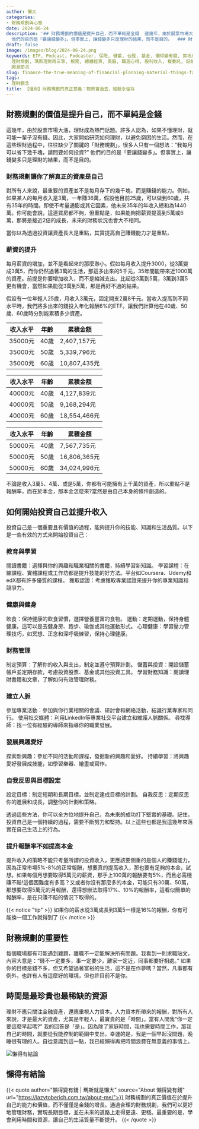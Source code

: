 ```yaml
---
author: 懶大
categories:
- 財務規劃與心態
date: 2024-06-24
description: '## 財務規劃的價值是提升自己，而不單純是金錢  這幾年，由於股票市場大漲，理財成為熱門話題。許多人認為，如果不懂理財，就可能一輩子沒有錢。因此，大家開始研究如何理財，以避免窮困的生活。然而，在這些理財過程中，往往缺少了關鍵的「財務規劃」。很多人只有一個想法：“我每月可以省下幾千塊，請問要如何投資?”
  他們的目的是「要讓錢變多」。但事實上，讓錢變多只是理財的結果，而不是目的。  ### 財務規劃讓'
draft: false
image: /images/blog/2024-06-24.png
keywords: ETF, Podcast, Podcaster, 保險, 儲蓄, 台股, 基金, 懶得變有錢, 房地產, 投資, 投資理財, 支出, 收入, 理財,
  理財規劃, 瑪斯理財兩三事, 稅務, 總體經濟, 美股, 職涯心得, 股利收入, 複委託, 記帳, 閱讀心得, 財務規劃, 財商, 貸款, 資產配置, 退休規劃,
  開源節流
slug: finance-the-true-meaning-of-financial-planning-material-things-fade-experiences-last-forever
tags:
- 理財觀念
title: 【理財】財務規劃的真正意義：物質會過去，經驗永留存
---
```

## 財務規劃的價值是提升自己，而不單純是金錢

這幾年，由於股票市場大漲，理財成為熱門話題。許多人認為，如果不懂理財，就可能一輩子沒有錢。因此，大家開始研究如何理財，以避免窮困的生活。然而，在這些理財過程中，往往缺少了關鍵的「財務規劃」。很多人只有一個想法：“我每月可以省下幾千塊，請問要如何投資?” 他們的目的是「要讓錢變多」。但事實上，讓錢變多只是理財的結果，而不是目的。

### 財務規劃讓你了解真正的資產是自己

對所有人來說，最重要的資產並不是每月存下的幾千塊，而是賺錢的能力。例如，如果某人的每月收入是3萬，一年賺36萬，假設他目前25歲，可以做到60歲，共有35年的時間。即使不考量通膨或其它因素，他未來35年的年收入總和為1440萬。你可能會說，這連買房都不夠，但重點是，如果能夠把薪資提高到5萬或6萬，那將是接近2倍的成長，未來的財務狀況也會大不相同。

當你以為透過投資讓資產長大是重點，其實提高自己賺錢能力才是重點，

### 薪資的提升

每月薪資的增加，並不是看起來的那麼渺小。假如每月收入提升3000，從3萬變成3萬5，而你仍然過著3萬的生活，那這多出來的5千元，35年間能帶來近1000萬的資產。前提是你要增加收入，而不是縮減支出。比起從3萬到5萬，3萬到3萬5更有機會，當然如果能從3萬到5萬，那是再好不過的結果。

假設有一位年輕人25歲，月收入3萬元，固定開支2萬8千元。當收入提高到不同水平時，我們將多出來的錢投入年化報酬6%的ETF。讓我們計算他在40歲、50歲、60歲時分別能累積多少資產。

| 收入水平 | 年齡 | 累積金額 |
| --- | --- | --- |
| 35000元 | 40歲 | 2,407,157元 |
| 35000元 | 50歲 | 5,339,796元 |
| 35000元 | 60歲 | 10,807,435元 |

| 收入水平 | 年齡 | 累積金額 |
| --- | --- | --- |
| 40000元 | 40歲 | 4,127,839元 |
| 40000元 | 50歲 | 9,168,294元 |
| 40000元 | 60歲 | 18,554,466元 |

| 收入水平 | 年齡 | 累積金額 |
| --- | --- | --- |
| 50000元 | 40歲 | 7,567,735元 |
| 50000元 | 50歲 | 16,806,365元 |
| 50000元 | 60歲 | 34,024,996元 |

不論是收入3萬5、4萬、或是5萬，你都有可能擁有上千萬的資產，所以重點不是報酬率，而在於本金，那本金怎麼來?當然是由自己本身的條件創造的。

## 如何開始投資自己並提升收入

投資自己是一個重要且有價值的過程，能夠提升你的技能、知識和生活品質。以下是一些有效的方式來開始投資自己：

### 教育與學習
閱讀書籍：選擇與你的興趣和職業相關的書籍，持續學習新知識。
學習課程：在線課程、實體課程或工作坊都是提升技能的好方法。平台如Coursera、Udemy和edX都有許多優質的課程。
獲取認證：考慮獲取專業認證來提升你的專業知識和競爭力。 
### 健康與健身
飲食：保持健康的飲食習慣，選擇營養豐富的食物。
運動：定期運動，保持身體健康。這可以是去健身房、跑步、瑜伽或其他運動形式。
心理健康：學習壓力管理技巧，如冥想、正念和深呼吸練習，保持心理健康。
### 財務管理
制定預算：了解你的收入與支出，制定並遵守預算計劃。
儲蓄與投資：開設儲蓄帳戶並定期存款，考慮投資股票、基金或其他投資工具。
學習財務知識：閱讀理財書籍和文章，了解如何有效管理財務。 
### 建立人脈
參加專業活動：參加與你行業相關的會議、研討會和網絡活動，結識行業專家和同行。
使用社交媒體：利用LinkedIn等專業社交平台建立和維護人脈關係。
尋找導師：找一位有經驗的導師來指導你的職業發展。
### 發展興趣愛好
探索新興趣：參加不同的活動和課程，發掘新的興趣和愛好。
持續學習：將興趣愛好發展成技能，如學習樂器、繪畫或寫作。
### 自我反思與目標設定
設定目標：制定短期和長期目標，並制定達成目標的計劃。
自我反思：定期反思你的進展和成長，調整你的計劃和策略。

透過這些方法，你可以全方位地提升自己，為未來的成功打下堅實的基礎。記住，投資自己是一個持續的過程，需要不斷努力和堅持。以上這些也都是我這幾年來落實在自己生活上的行為。

### 提升報酬率不如提高本金

提升收入的策略不能只考量所謂的投資收入，更應該要側重的是個人的賺錢能力，因為正常市場5%-8%的正常報酬，想要真的提高收入，那也要有足夠的本金，試想。如果每個月想要取得5萬元的薪資，那手上100萬的報酬要有5%，而且必需穩賺不賠!這個困難度有多高？又或者你沒有那麼多的本金，可能只有30萬、50萬，那想要取得5萬元的月報酬，還得想辦法取得17%、10%的報酬率，這看似簡單的報酬率，是在只賺不賠的情況下取得的。

{{< notice "tip" >}}
如果你的薪水從3萬成長到3萬5一樣是16%的報酬，你有可能換一個工作就得到了
{{< /notice >}}

## 財務規劃的重要性

每個職場都有可能遇到難題，離職不一定能解決所有問題。我看到一則求職貼文，內容大意是：“錢不一定要多，事一定要少，離家一定近，同事都要好相處。” 如果你的目標是錢不多，但又希望過著富裕的生活，這不是在作夢嗎？當然，凡事都有例外，也許有人有這麼好的環境，但也許目前不是你。

## 時間是最珍貴也最稀缺的資源

理財不應只關注金融資產，還應重視人力資本。人力資本所帶來的報酬，對所有人來說，才是最大的資產，尤其是年輕人，最寶貴的是「時間」。當有人問我“你一定要這麼早起嗎?” 我的回答是「是」。因為除了家庭時間，我也需要時間工作，那我自己的時間，就要從我能控制的範圍中支出。幸運的是，我是一個早起沒問題，晚睡很有理的人。自從意識到這一點，我已經懶得再把時間浪費在無意義的事情上。

![懶得有結論](/images/blog/lazytobeconclude.svg)
## 懶得有結論

{{< quote author="懶得變有錢 | 瑪斯就是懶大" source="About 懶得變有錢" url="https://lazytoberich.com.tw/about-me/">}}
財務規劃的真正價值在於提升自己的能力和價值，而不僅僅是金錢的增長。通過合理的財務規劃，我們可以更好地管理財務，實現長期目標，並在未來的道路上走得更遠、更穩。最重要的是，學會利用時間和資源，讓自己的生活質量不斷提升。
{{< /quote >}}